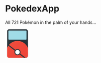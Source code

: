 # PokedexApp
All 721 Pokémon in the palm of your hands...  

<img src="/art/pokedex_logo.png" height="96"/> 

